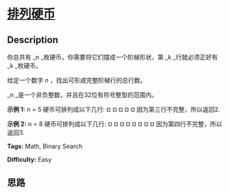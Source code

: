 # [排列硬币][title]

## Description

你总共有  _n  _枚硬币，你需要将它们摆成一个阶梯形状，第  _k  _行就必须正好有  _k  _枚硬币。

给定一个数字  _n_ ，找出可形成完整阶梯行的总行数。

_n  _是一个非负整数，并且在32位有符号整型的范围内。

**示例 1:**
            n = 5        硬币可排列成以下几行:    ¤    ¤ ¤    ¤ ¤        因为第三行不完整，所以返回2.    

**示例 2:**
            n = 8        硬币可排列成以下几行:    ¤    ¤ ¤    ¤ ¤ ¤    ¤ ¤        因为第四行不完整，所以返回3.    


**Tags:** Math, Binary Search

**Difficulty:** Easy

## 思路

[title]: https://leetcode-cn.com/problems/arranging-coins
